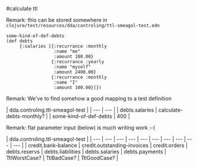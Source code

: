 #calculate ttl

Remark: this can be stored somewhere in `clojure/test/resources/dda/controling/ttl-smeagol-test.edn`

```
some-kind-of-def-debts
(def debts
     {:salaries [{:recurrance :monthly
                  :name "me"
                  :amount 100.00}
                 {:recurrance :yearly
                  :name "myself"
                  :amount 2400.00}
                 {:recurrance :monthly
                  :name "I"
                  :amount 100.00}]})
```


Remark: We've to find somehow a good mapping to a test definition

| dda.controling.ttl-smeagol-test |
| --- | --- |
| debts.salaries | calculate-debts-monthly? |
| some-kind-of-def-debts  | 400 |


Remark: flat parameter input (below) is much writing work :-(


| dda.controling.ttl-smeagol-test |
| --- | --- | --- | --- | --- | --- | --- | --- | --- | --- |
| credit.bank-balance | credit.outstanding-invoices | credit.orders | debts.reservs | debts.liabilities | debts.salaries | debts.payments | TtlWorstCase? | TtlBadCase? | TtlGoodCase? |

